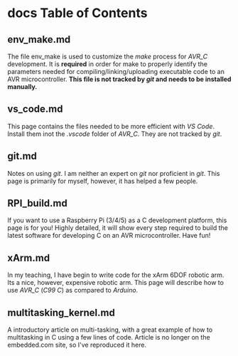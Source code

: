 # docs Table of Contents

## env_make.md
The file env_make is used to customize the *make* process for *AVR_C* development. It is **required** in order for make to properly identify the parameters needed for compiling/linking/uploading executable code to an AVR microcontroller. **This file is not tracked by *git* and needs to be installed manually.** 

## vs_code.md
This page contains the files needed to be more efficient with *VS Code*. Install them inot the *.vscode* folder of *AVR_C*. They are not tracked by *git*.

## git.md
Notes on using *git*. I am neither an expert on *git* nor proficient in *git*. This page is primarily for myself, however, it has helped a few people.

## RPI_build.md
If you want to use a Raspberry Pi (3/4/5) as a C development platform, this page is for you! Highly detailed, it will show every step required to build the latest software for developing C on an AVR microcontroller. Have fun! 

## xArm.md
In my teaching, I have begin to write code for the xArm 6DOF robotic arm. Its a nice, however, expensive robotic arm. This page will describe how to use *AVR_C* (*C99 C*) as compared to *Arduino*.

## multitasking_kernel.md
A introductory article on multi-tasking, with a great example of how to multitasking in C using a few lines of code. Article is no longer on the embedded.com site, so I've reproduced it here.

